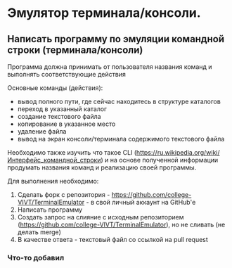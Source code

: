 # Эмулятор терминала/консоли.

## Написать программу по эмуляции командной строки (терминала/консоли) 

Программа должна принимать от пользователя названия команд и выполнять соответствующие действия

Основные команды (действия): 
- вывод полного пути, где сейчас находитесь в структуре каталогов 
- переход в указанный каталог 
- создание текстового файла 
- копирование в указанное место 
- удаление файла 
- вывод на экран консоли/терминала содержимого текстового файла 

Необходимо также изучить что такое CLI (https://ru.wikipedia.org/wiki/Интерфейс_командной_строки) и на основе полученной информации продумать названия команд и реализацию своей программы. 

Для выполнения необходимо: 
1. Сделать форк с репозитория - https://github.com/college-VIVT/TerminalEmulator - в свой личный аккаунт на GitHub'е 
2. Написать программу 
3. Создать запрос на слияние с исходным репозиторием (https://github.com/college-VIVT/TerminalEmulator), но не сливать (не делать merge) 
4. В качестве ответа - текстовый файл со ссылкой на pull request

### Что-то добавил
